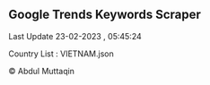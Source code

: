 

## Google Trends Keywords Scraper 
 
Last Update 23-02-2023 , 05:45:24

Country List :
VIETNAM.json



© Abdul Muttaqin 
